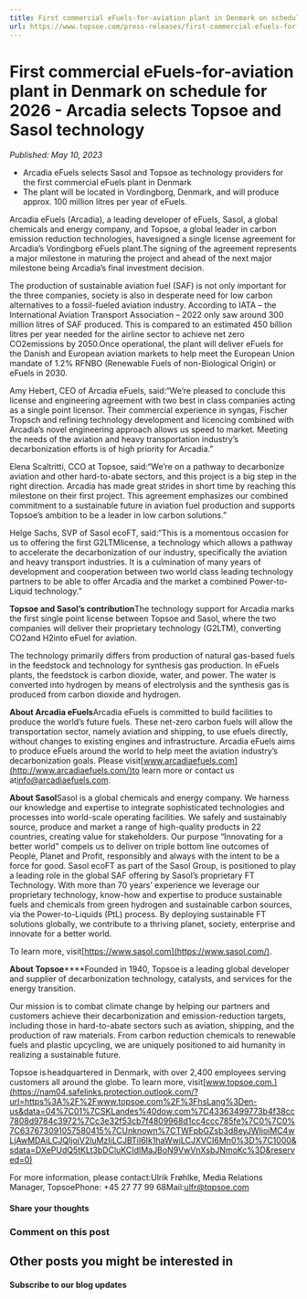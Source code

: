 ```yaml
---
title: First commercial eFuels-for-aviation plant in Denmark on schedule for 2026 - Arcadia selects Topsoe and Sasol technology
url: https://www.topsoe.com/press-releases/first-commercial-efuels-for-aviation-plant-in-denmark-on-schedule-for-2026-arcadia-selects-topsoe-and-sasol-technology#main-content
---
```


# First commercial eFuels-for-aviation plant in Denmark on schedule for 2026 - Arcadia selects Topsoe and Sasol technology

*Published: May 10, 2023*

- Arcadia eFuels selects Sasol and Topsoe as technology providers for the first commercial eFuels plant in Denmark
- The plant will be located in Vordingborg, Denmark, and will produce approx. 100 million litres per year of eFuels.

Arcadia eFuels (Arcadia), a leading developer of eFuels, Sasol, a global chemicals and energy company, and Topsoe, a global leader in carbon emission reduction technologies, havesigned a single license agreement for Arcadia’s Vordingborg eFuels plant.The signing of the agreement represents a major milestone in maturing the project and ahead of the next major milestone being Arcadia’s final investment decision.

The production of sustainable aviation fuel (SAF) is not only important for the three companies, society is also in desperate need for low carbon alternatives to a fossil-fueled aviation industry. According to IATA – the International Aviation Transport Association – 2022 only saw around 300 million litres of SAF produced. This is compared to an estimated 450 billion litres per year needed for the airline sector to achieve net zero CO2emissions by 2050.Once operational, the plant will deliver eFuels for the Danish and European aviation markets to help meet the European Union mandate of 1.2% RFNBO (Renewable Fuels of non-Biological Origin) or eFuels in 2030.

Amy Hebert, CEO of Arcadia eFuels, said:“We’re pleased to conclude this license and engineering agreement with two best in class companies acting as a single point licensor. Their commercial experience in syngas, Fischer Tropsch and refining technology development and licencing combined with Arcadia’s novel engineering approach allows us speed to market. Meeting the needs of the aviation and heavy transportation industry’s decarbonization efforts is of high priority for Arcadia.”

Elena Scaltritti, CCO at Topsoe, said:“We’re on a pathway to decarbonize aviation and other hard-to-abate sectors, and this project is a big step in the right direction. Arcadia has made great strides in short time by reaching this milestone on their first project. This agreement emphasizes our combined commitment to a sustainable future in aviation fuel production and supports Topsoe’s ambition to be a leader in low carbon solutions.”

Helge Sachs, SVP of Sasol ecoFT, said:“This is a momentous occasion for us to offering the first G2LTMlicense, a technology which allows a pathway to accelerate the decarbonization of our industry, specifically the aviation and heavy transport industries. It is a culmination of many years of development and cooperation between two world class leading technology partners to be able to offer Arcadia and the market a combined Power-to-Liquid technology.”

**Topsoe and Sasol’s contribution**The technology support for Arcadia marks the first single point license between Topsoe and Sasol, where the two companies will deliver their proprietary technology (G2LTM), converting CO2and H2into eFuel for aviation.

The technology primarily differs from production of natural gas-based fuels in the feedstock and technology for synthesis gas production. In eFuels plants, the feedstock is carbon dioxide, water, and power. The water is converted into hydrogen by means of electrolysis and the synthesis gas is produced from carbon dioxide and hydrogen.

**About Arcadia eFuels**Arcadia eFuels is committed to build facilities to produce the world’s future fuels. These net-zero carbon fuels will allow the transportation sector, namely aviation and shipping, to use efuels directly, without changes to existing engines and infrastructure. Arcadia eFuels aims to produce eFuels around the world to help meet the aviation industry’s decarbonization goals. Please visit[www.arcadiaefuels.com](http://www.arcadiaefuels.com/)to learn more or contact us at[info@arcadiaefuels.com](mailto:info@arcadiaefuels.com).

**About Sasol**Sasol is a global chemicals and energy company. We harness our knowledge and expertise to integrate sophisticated technologies and processes into world-scale operating facilities. We safely and sustainably source, produce and market a range of high-quality products in 22 countries, creating value for stakeholders. Our purpose “Innovating for a better world” compels us to deliver on triple bottom line outcomes of People, Planet and Profit, responsibly and always with the intent to be a force for good. Sasol ecoFT as part of the Sasol Group, is positioned to play a leading role in the global SAF offering by Sasol’s proprietary FT Technology. With more than 70 years’ experience we leverage our proprietary technology, know-how and expertise to produce sustainable fuels and chemicals from green hydrogen and sustainable carbon sources, via the Power-to-Liquids (PtL) process. By deploying sustainable FT solutions globally, we contribute to a thriving planet, society, enterprise and innovate for a better world.

To learn more, visit[https://www.sasol.com](https://www.sasol.com/).

**About Topsoe******Founded in 1940, Topsoe is a leading global developer and supplier of decarbonization technology, catalysts, and services for the energy transition.

Our mission is to combat climate change by helping our partners and customers achieve their decarbonization and emission-reduction targets, including those in hard-to-abate sectors such as aviation, shipping, and the production of raw materials. From carbon reduction chemicals to renewable fuels and plastic upcycling, we are uniquely positioned to aid humanity in realizing a sustainable future.

Topsoe is headquartered in Denmark, with over 2,400 employees serving customers all around the globe. To learn more, visit[www.topsoe.com.](https://nam04.safelinks.protection.outlook.com/?url=https%3A%2F%2Fwww.topsoe.com%2F%3FhsLang%3Den-us&data=04%7C01%7CSKLandes%40dow.com%7C43363499773b4f38cc7808d9784c3972%7Cc3e32f53cb7f4809968d1cc4ccc785fe%7C0%7C0%7C637673091057580415%7CUnknown%7CTWFpbGZsb3d8eyJWIjoiMC4wLjAwMDAiLCJQIjoiV2luMzIiLCJBTiI6Ik1haWwiLCJXVCI6Mn0%3D%7C1000&sdata=DXePUdQ5tKLt3bDCluKCIdIMaJBoN9VwVnXsbJNmoKc%3D&reserved=0)

For more information, please contact:Ulrik Frøhlke, Media Relations Manager, TopsoePhone: +45 27 77 99 68Mail:[ulfr@topsoe.com](mailto:ulfr@topsoe.com)

#### Share your thoughts

### Comment on this post

## Other posts you might be interested in

#### Subscribe to our blog updates